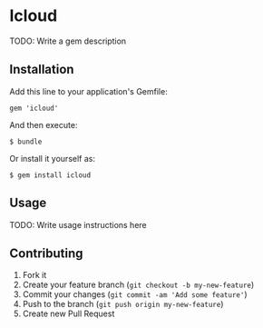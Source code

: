 # Icloud

TODO: Write a gem description

## Installation

Add this line to your application's Gemfile:

    gem 'icloud'

And then execute:

    $ bundle

Or install it yourself as:

    $ gem install icloud

## Usage

TODO: Write usage instructions here

## Contributing

1. Fork it
2. Create your feature branch (`git checkout -b my-new-feature`)
3. Commit your changes (`git commit -am 'Add some feature'`)
4. Push to the branch (`git push origin my-new-feature`)
5. Create new Pull Request
